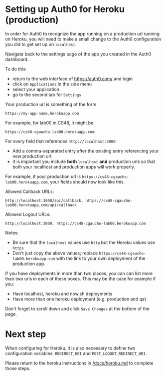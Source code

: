 # Setting up Auth0 for Heroku (production)

In order for Auth0 to recognize the app running on a production url
running on Heroku, you will need to make a small change to the Auth0
configuration you did to get set up on `localhost`.

Navigate back to the settings page of the app you created in the Auth0
dashboard.

To do this:

- return to the web interface of <https://auth0.com/> and login
- click on `Applications` in the side menu
- select your application
- go to the second tab for `Settings`

Your production url is something of the form

```
https://my-app-name.herokuapp.com
```

For example, for lab00 in CS48, it might be:

```
https://cs48-cgaucho-lab00.herokuapp.com
```

For every field that references `http://localhost:3000`:

- Add a comma-separated entry after the existing entry referencing your new production url.
- It is important you include **both** `localhost` **and** production urls so that both your localhost and production apps will work properly.

For example, if your production url is `https://cs48-cgaucho-lab00.herokuapp.com`,
your fields should now look like this.

Allowed Callback URLs:

```
http://localhost:3000/api/callback, https://cs48-cgaucho-lab00.herokuapp.com/api/callback
```

Allowed Logout URLs:

```
http://localhost:3000, https://cs48-cgaucho-lab00.herokuapp.com
```

Notes:

- Be sure that the `localhost` values use `http`
  but the Heroku values use `https`
- Don't just copy the above values;
  replace `https://cs48-cgaucho-lab00.herokuapp.com` with the link to your own
  deployment of the production app.

If you have deployments in more than two places, you can can list more than two urls in each of these boxes. This may be the case for example if you:

- Have localhost, heroku and now.sh deployments
- Have more than one heroku deployment (e.g. production and qa)

Don't forget to scroll down and click `Save Changes` at the bottom of the page.

# Next step

When configuring for Heroku, it is also necessary to define two
configuration variables: `REDIRECT_URI` and `POST_LOGOUT_REDIRECT_URI`.

Please return to the heroku instructions in [/docs/heroku.md](./heroku.md) to complete those steps.
